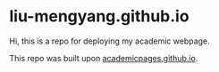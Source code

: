 # liu-mengyang.github.io

Hi, this is a repo for deploying my academic webpage.

This repo was built upon [academicpages.github.io](https://github.com/academicpages/academicpages.github.io).